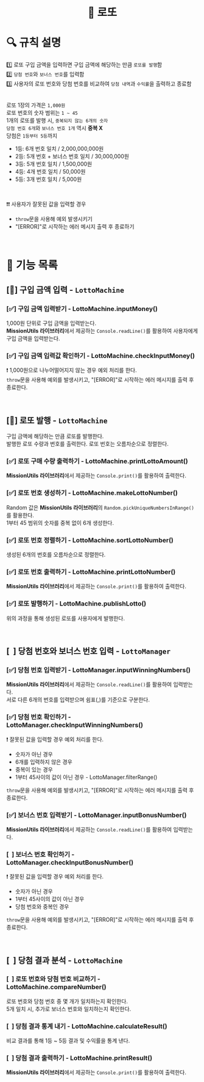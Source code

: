 <h1 align="middle">🎰 로또</h1>

# 🔍 규칙 설명

1️⃣ 로또 구입 금액을 입력하면 구입 금액에 해당하는 만큼 `로또를 발행`함  
2️⃣ `당첨 번호`와 `보너스 번호`를 입력함  
3️⃣ 사용자의 로또 번호와 당첨 번호를 비교하여 `당첨 내역`과 `수익률`을 출력하고 종료함  
</br>

로또 1장의 가격은 `1,000원`  
로또 번호의 숫자 범위는 `1 ~ 45`  
1개의 로또를 발행 시, `중복되지 않는 6개의 숫자`    
`당첨 번호 6개`와 `보너스 번호 1개` 역시 __중복 X__    
당첨은 `1등부터 5등`까지  
- 1등: 6개 번호 일치 / 2,000,000,000원  
- 2등: 5개 번호 + 보너스 번호 일치 / 30,000,000원  
- 3등: 5개 번호 일치 / 1,500,000원  
- 4등: 4개 번호 일치 / 50,000원  
- 5등: 3개 번호 일치 / 5,000원  
</br>

❗❗ 사용자가 잘못된 값을 입력할 경우
- `throw`문을 사용해 예외 발생시키기
- "[ERROR]"로 시작하는 에러 메시지 출력 후 종료하기

</br>

# 📝 기능 목록

## [🔵] 구입 금액 입력 - `LottoMachine`
### [✅] 구입 금액 입력받기 - LottoMachine.inputMoney()
1,000원 단위로 구입 금액을 입력받는다.  
**MissionUtils 라이브러리**에서 제공하는 `Console.readLine()`를 활용하여 사용자에게 구입 금액을 입력받는다.  

### [✅] 구입 금액 입력값 확인하기 - LottoMachine.checkInputMoney()   
❗ 1,000원으로 나누어떨어지지 않는 경우 예외 처리를 한다.  
`throw`문을 사용해 예외를 발생시키고, "[ERROR]"로 시작하는 에러 메시지를 출력 후 종료한다.

</br>

## [🔵] 로또 발행 - `LottoMachine`   
구입 금액에 해당하는 만큼 로또를 발행한다.  
발행한 로또 수량과 번호를 출력한다. 로또 번호는 오름차순으로 정렬한다.
### [✅] 로또 구매 수량 출력하기 - LottoMachine.printLottoAmount()  
**MissionUtils 라이브러리**에서 제공하는 `Console.print()`를 활용하여 출력한다.

### [✅] 로또 번호 생성하기 - LottoMachine.makeLottoNumber()  
Random 값은 **MissionUtils 라이브러리**의 `Random.pickUniqueNumbersInRange()`를 활용한다.  
1부터 45 범위의 숫자를 중복 없이 6개 생성한다.

### [✅] 로또 번호 정렬하기 - LottoMachine.sortLottoNumber()
생성된 6개의 번호를 오름차순으로 정렬한다.

### [✅] 로또 번호 출력하기 - LottoMachine.printLottoNumber()
**MissionUtils 라이브러리**에서 제공하는 `Console.print()`를 활용하여 출력한다.

### [✅] 로또 발행하기 - LottoMachine.publishLotto()
위의 과정을 통해 생성된 로또를 사용자에게 발행한다.

</br>

## [&nbsp; ] 당첨 번호와 보너스 번호 입력 - `LottoManager` 
### [✅] 당첨 번호 입력받기 - LottoManager.inputWinningNumbers()
**MissionUtils 라이브러리**에서 제공하는 `Console.readLine()`를 활용하여 입력받는다.   
서로 다른 6개의 번호를 입력받으며 쉼표(,)를 기준으로 구분한다.

### [✅] 당첨 번호 확인하기 - LottoManager.checkInputWinningNumbers()   
❗ 잘못된 값을 입력할 경우 예외 처리를 한다.  
- 숫자가 아닌 경우
- 6개를 입력하지 않은 경우
- 중복이 있는 경우
- 1부터 45사이의 값이 아닌 경우 - LottoManager.filterRange()
  
`throw`문을 사용해 예외를 발생시키고, "[ERROR]"로 시작하는 에러 메시지를 출력 후 종료한다.

### [✅] 보너스 번호 입력받기 - LottoManager.inputBonusNumber()  
**MissionUtils 라이브러리**에서 제공하는 `Console.readLine()`를 활용하여 입력받는다.   

### [&nbsp; ] 보너스 번호 확인하기 - LottoManager.checkInputBonusNumber()     
❗ 잘못된 값을 입력할 경우 예외 처리를 한다.  
- 숫자가 아닌 경우
- 1부터 45사이의 값이 아닌 경우    
- 당첨 번호와 중복인 경우

`throw`문을 사용해 예외를 발생시키고, "[ERROR]"로 시작하는 에러 메시지를 출력 후 종료한다.

</br>

## [&nbsp; ] 당첨 결과 분석 - `LottoMachine`  
### [&nbsp; ] 로또 번호와 당첨 번호 비교하기 - LottoMachine.compareNumber()
로또 번호와 당첨 번호 중 몇 개가 일치하는지 확인한다.   
5개 일치 시, 추가로 보너스 번호와 일치하는지 확인한다.

### [&nbsp; ] 당첨 결과 통계 내기 - LottoMachine.calculateResult()  
비교 결과를 통해 1등 ~ 5등 결과 및 수익률을 통계 낸다.

### [&nbsp; ] 당첨 결과 출력하기 - LottoMachine.printResult()  
**MissionUtils 라이브러리**에서 제공하는 `Console.print()`를 활용하여 출력한다.

</br>